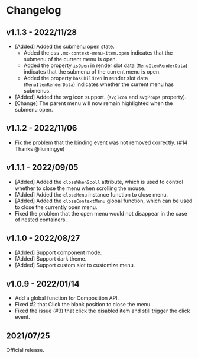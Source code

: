 # Changelog

## v1.1.3 - 2022/11/28

* [Added] Added the submenu open state.
  * Added the css `.mx-context-menu-item.open` indicates that the submenu of the current menu is open.
  * Added the property `isOpen` in render slot data (`MenuItemRenderData`) indicates that the submenu of the current menu is open.
  * Added the property `hasChildren` in render slot data (`MenuItemRenderData`) indicates whether the current menu has submenus.
* [Added] Added the svg icon support. (`svgIcon` and `svgProps` property).
* [Change] The parent menu will now remain highlighted when the submenu open.

## v1.1.2 - 2022/11/06

* Fix the problem that the binding event was not removed correctly. (#14 Thanks @liumingye)

## v1.1.1 - 2022/09/05

* [Added] Added the `closeWhenScoll` attribute, which is used to control whether to close the menu when scrolling the mouse.
* [Added] Added the `closeMenu` instance function to close menu.
* [Added] Added the `closeContextMenu` global function, which can be used to close the currently open menu.
* Fixed the problem that the open menu would not disappear in the case of nested containers.

## v1.1.0 - 2022/08/27

* [Added] Support component mode.
* [Added] Support dark theme.
* [Added] Support custom slot to customize menu.

## v1.0.9 - 2022/01/14

* Add a global function for Composition API.
* Fixed #2 that Click the blank position to close the menu.
* Fixed the issue (#3) that click the disabled item and still trigger the click event.

## 2021/07/25

Official release.
